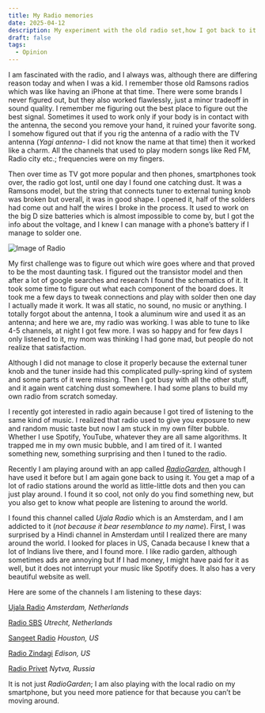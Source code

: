 ```yaml
---
title: My Radio memories
date: 2025-04-12
description: My experiment with the old radio set,how I got back to it and my new found love for radio music.
draft: false
tags:
  - Opinion
---
```

I am fascinated with the radio, and I always was, although there are differing reason today and when I was a kid. I remember those old Ramsons radios which was like having an iPhone at that time. There were some brands I never figured out, but they also worked flawlessly, just a minor tradeoff in sound quality. I remember me figuring out the best place to figure out the best signal. Sometimes it used to work only if your body is in contact with the antenna, the second you remove your hand, it ruined your favorite song. I somehow figured out that if you rig the antenna of a radio with the TV antenna (_Yagi antenna-_ I did not know the name at that time) then it worked like a charm. All the channels that used to play modern songs like Red FM, Radio city etc.; frequencies were on my fingers.

Then over time as TV got more popular and then phones, smartphones took over, the radio got lost, until one day I found one catching dust. It was a Ramsons model, but the string that connects tuner to external tuning knob was broken but overall, it was in good shape. I opened it, half of the solders had come out and half the wires I broke in the process. It used to work on the big D size batteries which is almost impossible to come by, but I got the info about the voltage, and I knew I can manage with a phone’s battery if I manage to solder one.

![Image of Radio](/images/radio.jpg)

My first challenge was to figure out which wire goes where and that proved to be the most daunting task. I figured out the transistor model and then after a lot of google searches and research I found the schematics of it. It took some time to figure out what each component of the board does. It took me a few days to tweak connections and play with solder then one day I actually made it work. It was all static, no sound, no music or anything. I totally forgot about the antenna, I took a aluminum wire and used it as an antenna; and here we are, my radio was working. I was able to tune to like 4-5 channels, at night I got few more. I was so happy and for few days I only listened to it, my mom was thinking I had gone mad, but people do not realize that satisfaction.

Although I did not manage to close it properly because the external tuner knob and the tuner inside had this complicated pully-spring kind of system and some parts of it were missing. Then I got busy with all the other stuff, and it again went catching dust somewhere. I had some plans to build my own radio from scratch someday.

I recently got interested in radio again because I got tired of listening to the same kind of music. I realized that radio used to give you exposure to new and random music taste but now I am stuck in my own filter bubble. Whether I use Spotify, YouTube, whatever they are all same algorithms. It trapped me in my own music bubble, and I am tired of it. I wanted something new, something surprising and then I tuned to the radio.

Recently I am playing around with an app called [*RadioGarden*](https://radio.garden/), although I have used it before but I am again gone back to using it. You get a map of a lot of radio stations around the world as little-little dots and then you can just play around. I found it so cool, not only do you find something new, but you also get to know what people are listening to around the world.

I found this channel called *Ujala Radio* which is an Amsterdam, and I am addicted to it (*not because it bear resemblance to my name*). First, I was surprised by a Hindi channel in Amsterdam until I realized there are many around the world. I looked for places in US, Canada because I knew that a lot of Indians live there, and I found more. I like radio garden, although sometimes ads are annoying but If I had money, I might have paid for it as well, but it does not interrupt your music like Spotify does. It also has a very beautiful website as well.

Here are some of the channels I am listening to these days:

[Ujala Radio](https://radio.garden/listen/ujala/sCFHyXDN )         *Amsterdam, Netherlands*

[Radio SBS](https://radio.garden/listen/radio-sbs/HASfWUI8)           *Utrecht, Netherlands*

[Sangeet Radio]( https://radio.garden/listen/sangeet-radio-fm-95-1/3UYywf2B )    *Houston, US*

[Radio Zindagi](https://radio.garden/listen/radio-zindagi-am-540/zDDJjS8Z  )     *Edison, US*

[Radio Privet](https://radio.garden/listen/radio-privet/AAtNsdFf )        *Nytva, Russia*

It is not just *RadioGarden*; I am also playing with the local radio on my smartphone, but you need more patience for that because you can’t be moving around.